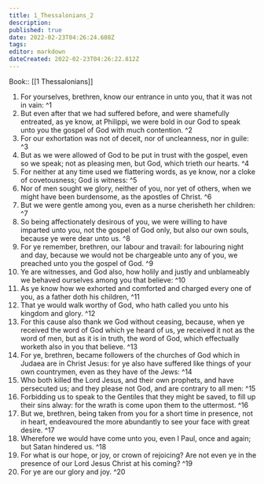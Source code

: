 ```yaml
---
title: 1_Thessalonians_2
description: 
published: true
date: 2022-02-23T04:26:24.608Z
tags: 
editor: markdown
dateCreated: 2022-02-23T04:26:22.812Z
---
```


 Book:: [[1 Thessalonians]]
 1. For yourselves, brethren, know our entrance in unto you, that it was not in vain: ^1
 2. But even after that we had suffered before, and were shamefully entreated, as ye know, at Philippi, we were bold in our God to speak unto you the gospel of God with much contention. ^2
 3. For our exhortation was not of deceit, nor of uncleanness, nor in guile: ^3
 4. But as we were allowed of God to be put in trust with the gospel, even so we speak; not as pleasing men, but God, which trieth our hearts. ^4
 5. For neither at any time used we flattering words, as ye know, nor a cloke of covetousness; God is witness: ^5
 6. Nor of men sought we glory, neither of you, nor yet of others, when we might have been burdensome, as the apostles of Christ. ^6
 7. But we were gentle among you, even as a nurse cherisheth her children: ^7
 8. So being affectionately desirous of you, we were willing to have imparted unto you, not the gospel of God only, but also our own souls, because ye were dear unto us. ^8
 9. For ye remember, brethren, our labour and travail: for labouring night and day, because we would not be chargeable unto any of you, we preached unto you the gospel of God. ^9
 10. Ye are witnesses, and God also, how holily and justly and unblameably we behaved ourselves among you that believe: ^10
 11. As ye know how we exhorted and comforted and charged every one of you, as a father doth his children, ^11
 12. That ye would walk worthy of God, who hath called you unto his kingdom and glory. ^12
 13. For this cause also thank we God without ceasing, because, when ye received the word of God which ye heard of us, ye received it not as the word of men, but as it is in truth, the word of God, which effectually worketh also in you that believe. ^13
 14. For ye, brethren, became followers of the churches of God which in Judaea are in Christ Jesus: for ye also have suffered like things of your own countrymen, even as they have of the Jews: ^14
 15. Who both killed the Lord Jesus, and their own prophets, and have persecuted us; and they please not God, and are contrary to all men: ^15
 16. Forbidding us to speak to the Gentiles that they might be saved, to fill up their sins alway: for the wrath is come upon them to the uttermost. ^16
 17. But we, brethren, being taken from you for a short time in presence, not in heart, endeavoured the more abundantly to see your face with great desire. ^17
 18. Wherefore we would have come unto you, even I Paul, once and again; but Satan hindered us. ^18
 19. For what is our hope, or joy, or crown of rejoicing? Are not even ye in the presence of our Lord Jesus Christ at his coming? ^19
 20. For ye are our glory and joy. ^20
